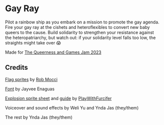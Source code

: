 # Gay Ray

Pilot a rainbow ship as you embark on a mission to promote the gay agenda. Fire
your gay ray at the cishets and heteroflexibles to convert new baby queers to
the cause. Build solidarity to strengthen your resistance against the
heteropatriarchy, but watch out: if your solidarity level falls too low, the
straights might take over 😱

Made for [The Queerness and Games Jam 2023][qgjam-2023]

## Credits

[Flag sprites][flag-sprites] by [Rob Mocci][rob-mocci]

[Font][pixel-font] by Jayvee Enaguas

[Explosion sprite sheet][explosion-sprite-sheet] and [guide][explosion-tutorial]
by [PlayWithFurcifer][play-with-furcifer]

Voiceover and sound effects by Weli Yu and Ynda Jas (they/them)

The rest by Ynda Jas (they/them)

<!-- prettier-ignore-start -->
[explosion-sprite-sheet]: https://github.com/PlayWithFurcifer/godot-particle-systems-guide/blob/main/Explosion_Sheet.png
[explosion-tutorial]: https://www.youtube.com/watch?v=F1Fyj3Lh_Pc&t=253s
[flag-sprites]: https://rmocci.itch.io/pixel-special
[play-with-furcifer]: https://github.com/PlayWithFurcifer
[pixel-font]: https://www.dafont.com/pixel-operator.font
[qgjam-2023]: https://itch.io/jam/qgjam-2023
[rob-mocci]: https://rmocci.itch.io
<!-- prettier-ignore-end -->
